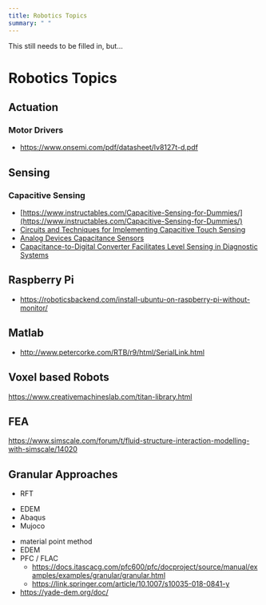 ```yaml
---
title: Robotics Topics
summary: " "
---
```


This still needs to be filled in, but...

<!--more-->

# Robotics Topics

## Actuation


### Motor Drivers

* <https://www.onsemi.com/pdf/datasheet/lv8127t-d.pdf>

## Sensing

### Capacitive Sensing

* [https://www.instructables.com/Capacitive-Sensing-for-Dummies/](https://www.instructables.com/Capacitive-Sensing-for-Dummies/)
* [Circuits and Techniques for Implementing Capacitive Touch Sensing ](https://www.allaboutcircuits.com/technical-articles/circuits-and-techniques-for-implementing-capacitive-touch-sensing/)
* [Analog Devices Capacitance Sensors](https://www.analog.com/en/analog-dialogue/articles/capacitance-to-digital-converter-technology-healthcare.html)
* [Capacitance-to-Digital Converter Facilitates Level Sensing in Diagnostic Systems](https://www.analog.com/en/analog-dialogue/articles/cdc-facilitates-level-sensing-in-diagnostic-systems.html)



## Raspberry Pi

* <https://roboticsbackend.com/install-ubuntu-on-raspberry-pi-without-monitor/>

## Matlab 

* <http://www.petercorke.com/RTB/r9/html/SerialLink.html>

## Voxel based Robots

<https://www.creativemachineslab.com/titan-library.html>


## FEA

https://www.simscale.com/forum/t/fluid-structure-interaction-modelling-with-simscale/14020

## Granular Approaches

* RFT
- EDEM
- Abaqus
- Mujoco
* material point method
* EDEM
* PFC / FLAC
    * <https://docs.itascacg.com/pfc600/pfc/docproject/source/manual/examples/examples/granular/granular.html>
    * <https://link.springer.com/article/10.1007/s10035-018-0841-y>
* https://yade-dem.org/doc/

